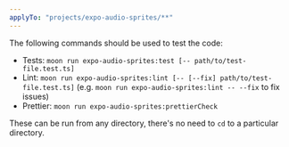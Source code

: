 ```yaml
---
applyTo: "projects/expo-audio-sprites/**"
---
```


The following commands should be used to test the code:

- Tests: `moon run expo-audio-sprites:test [-- path/to/test-file.test.ts]`
- Lint: `moon run expo-audio-sprites:lint [-- [--fix] path/to/test-file.test.ts]` (e.g.
  `moon run expo-audio-sprites:lint -- --fix` to fix issues)
- Prettier: `moon run expo-audio-sprites:prettierCheck`

These can be run from any directory, there's no need to `cd` to a particular directory.
